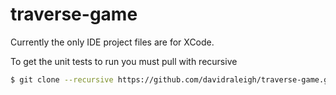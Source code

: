 # traverse-game

Currently the only IDE project files are for XCode.

To get the unit tests to run you must pull with recursive
```bash
$ git clone --recursive https://github.com/davidraleigh/traverse-game.git
```
